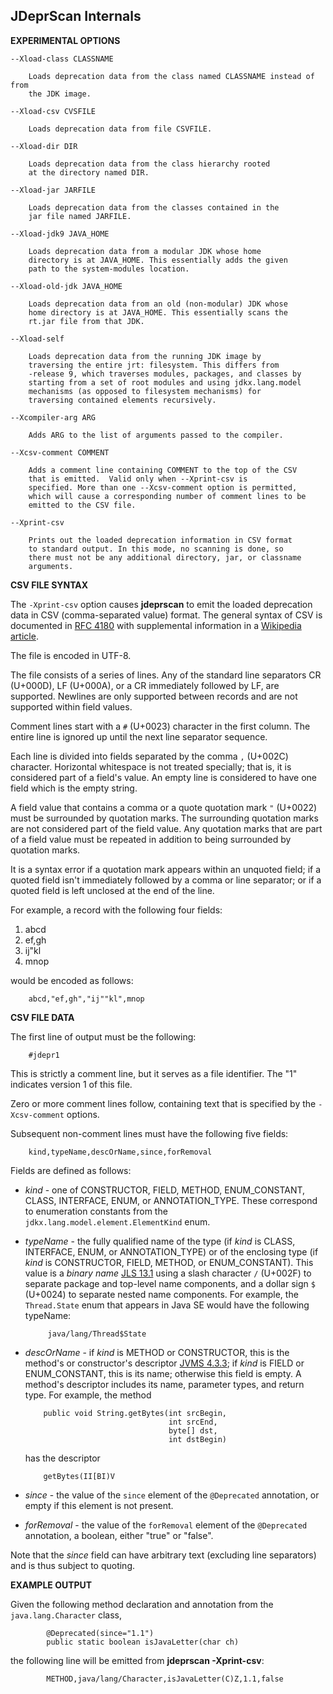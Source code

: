 <!--

Copyright (c) 2016, Oracle and/or its affiliates. All rights reserved.
DO NOT ALTER OR REMOVE COPYRIGHT NOTICES OR THIS FILE HEADER.

This code is free software; you can redistribute it and/or modify it
under the terms of the GNU General Public License version 2 only, as
published by the Free Software Foundation.  Oracle designates this
particular file as subject to the "Classpath" exception as provided
by Oracle in the LICENSE file that accompanied this code.

This code is distributed in the hope that it will be useful, but WITHOUT
ANY WARRANTY; without even the implied warranty of MERCHANTABILITY or
FITNESS FOR A PARTICULAR PURPOSE.  See the GNU General Public License
version 2 for more details (a copy is included in the LICENSE file that
accompanied this code).

You should have received a copy of the GNU General Public License version
2 along with this work; if not, write to the Free Software Foundation,
Inc., 51 Franklin St, Fifth Floor, Boston, MA 02110-1301 USA.

Please contact Oracle, 500 Oracle Parkway, Redwood Shores, CA 94065 USA
or visit www.oracle.com if you need additional information or have any
questions.

-->


JDeprScan Internals
-----

**EXPERIMENTAL OPTIONS**

    --Xload-class CLASSNAME

        Loads deprecation data from the class named CLASSNAME instead of from
        the JDK image.

    --Xload-csv CVSFILE

        Loads deprecation data from file CSVFILE.

    --Xload-dir DIR

        Loads deprecation data from the class hierarchy rooted
        at the directory named DIR.

    --Xload-jar JARFILE

        Loads deprecation data from the classes contained in the
        jar file named JARFILE.

    --Xload-jdk9 JAVA_HOME

        Loads deprecation data from a modular JDK whose home
        directory is at JAVA_HOME. This essentially adds the given
        path to the system-modules location.

    --Xload-old-jdk JAVA_HOME

        Loads deprecation data from an old (non-modular) JDK whose
        home directory is at JAVA_HOME. This essentially scans the
        rt.jar file from that JDK.

    --Xload-self

        Loads deprecation data from the running JDK image by
        traversing the entire jrt: filesystem. This differs from
        -release 9, which traverses modules, packages, and classes by
        starting from a set of root modules and using jdkx.lang.model
        mechanisms (as opposed to filesystem mechanisms) for
        traversing contained elements recursively.

    --Xcompiler-arg ARG

        Adds ARG to the list of arguments passed to the compiler.

    --Xcsv-comment COMMENT

        Adds a comment line containing COMMENT to the top of the CSV
        that is emitted.  Valid only when --Xprint-csv is
        specified. More than one --Xcsv-comment option is permitted,
        which will cause a corresponding number of comment lines to be
        emitted to the CSV file.

    --Xprint-csv

        Prints out the loaded deprecation information in CSV format
        to standard output. In this mode, no scanning is done, so
        there must not be any additional directory, jar, or classname
        arguments.

**CSV FILE SYNTAX**

The `-Xprint-csv` option causes **jdeprscan** to emit the loaded
deprecation data in CSV (comma-separated value) format.  The general
syntax of CSV is documented in [RFC 4180][RFC] with supplemental
information in a [Wikipedia article][wiki].

The file is encoded in UTF-8.

The file consists of a series of lines. Any of the standard line
separators CR (U+000D), LF (U+000A), or a CR immediately followed by
LF, are supported. Newlines are only supported between records and
are not supported within field values.

Comment lines start with a `#` (U+0023) character in the first
column. The entire line is ignored up until the next line separator
sequence.

Each line is divided into fields separated by the comma `,` (U+002C)
character.  Horizontal whitespace is not treated specially; that is,
it is considered part of a field's value. An empty line is considered
to have one field which is the empty string.

A field value that contains a comma or a quote quotation mark `"`
(U+0022) must be surrounded by quotation marks. The surrounding
quotation marks are not considered part of the field value. Any
quotation marks that are part of a field value must be repeated in
addition to being surrounded by quotation marks.

It is a syntax error if a quotation mark appears within an unquoted field;
if a quoted field isn't immediately followed by a comma or line
separator; or if a quoted field is left unclosed at the end of the line.

For example, a record with the following four fields:

1. abcd
2. ef,gh
3. ij"kl
4. mnop

would be encoded as follows:

        abcd,"ef,gh","ij""kl",mnop

**CSV FILE DATA**

The first line of output must be the following:

        #jdepr1

This is strictly a comment line, but it serves as a file
identifier. The "1" indicates version 1 of this file.

Zero or more comment lines follow, containing text that is specified
by the `-Xcsv-comment` options.

Subsequent non-comment lines must have the following five fields:

        kind,typeName,descOrName,since,forRemoval

Fields are defined as follows:

 * _kind_ - one of CONSTRUCTOR, FIELD, METHOD, ENUM\_CONSTANT,
   CLASS, INTERFACE, ENUM, or ANNOTATION\_TYPE. These correspond to
   enumeration constants from the `jdkx.lang.model.element.ElementKind`
   enum.

 * _typeName_ - the fully qualified name of the type (if *kind* is
   CLASS, INTERFACE, ENUM, or ANNOTATION\_TYPE) or of the enclosing
   type (if _kind_ is CONSTRUCTOR, FIELD, METHOD, or
   ENUM\_CONSTANT). This value is a _binary name_ [JLS 13.1][jls131]
   using a slash character `/` (U+002F) to separate package and
   top-level name components, and a dollar sign `$` (U+0024) to
   separate nested name components. For example, the `Thread.State`
   enum that appears in Java SE would have the following typeName:

            java/lang/Thread$State

 * _descOrName_ - if _kind_ is METHOD or CONSTRUCTOR, this is the method's
   or constructor's descriptor [JVMS 4.3.3][jvms433]; if _kind_ is FIELD or
   ENUM\_CONSTANT, this is its name; otherwise this field is empty.
   A method's descriptor includes its name, parameter types, and return
   type. For example, the method

           public void String.getBytes(int srcBegin,
                                       int srcEnd,
                                       byte[] dst,
                                       int dstBegin)

   has the descriptor

           getBytes(II[BI)V

 * _since_ - the value of the `since` element of the `@Deprecated`
   annotation, or empty if this element is not present.

 * _forRemoval_ - the value of the `forRemoval` element of the
   `@Deprecated` annotation, a boolean, either "true" or "false".

Note that the _since_ field can have arbitrary text (excluding
line separators) and is thus subject to quoting.

**EXAMPLE OUTPUT**

Given the following method declaration and annotation from the
`java.lang.Character` class,

            @Deprecated(since="1.1")
            public static boolean isJavaLetter(char ch)

the following line will be emitted from **jdeprscan -Xprint-csv**:

            METHOD,java/lang/Character,isJavaLetter(C)Z,1.1,false


[RFC]: https://www.ietf.org/rfc/rfc4180.txt

[wiki]: https://en.wikipedia.org/wiki/Comma-separated_values

[jls131]: http://docs.oracle.com/javase/specs/jls/se8/html/jls-13.html#jls-13.1

[jvms433]: http://docs.oracle.com/javase/specs/jvms/se8/html/jvms-4.html#jvms-4.3.3
